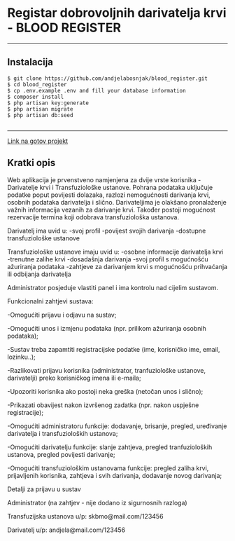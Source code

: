 <h1>Registar dobrovoljnih darivatelja krvi - BLOOD REGISTER</h1>
<hr>

## Instalacija

```
$ git clone https://github.com/andjelabosnjak/blood_register.git
$ cd blood_register
$ cp .env.example .env and fill your database information
$ composer install
$ php artisan key:generate
$ php artisan migrate
$ php artisan db:seed


```
<hr>
<a href="http://bloodregister.000webhostapp.com/">Link na gotov projekt</a><br>
<h2>Kratki opis</h2>
Web aplikacija je prvenstveno namjenjena za dvije vrste korisnika - Darivatelje krvi i Transfuziološke ustanove. Pohrana podataka uključuje podatke poput povijesti dolazaka, razlozi nemogućnosti darivanja krvi, osobnih podataka darivatelja i slično. Darivateljima je olakšano pronalaženje važnih informacija vezanih za darivanje krvi. Također postoji mogućnost rezervacije termina koji odobrava transfuziološka ustanova.

Darivatelj ima uvid u:
-svoj profil
-povijest svojih darivanja
-dostupne transfuziološke ustanove

Transfuziološke ustanove imaju uvid u:
-osobne informacije darivatelja krvi
-trenutne zalihe krvi
-dosadašnja darivanja
-svoj profil s mogućnošću ažuriranja podataka
-zahtjeve za darivanjem krvi s mogućnošću prihvaćanja ili odbijanja darivatelja

Administrator posjeduje vlastiti panel i ima kontrolu nad cijelim sustavom.

Funkcionalni zahtjevi sustava:
<p>-Omogućiti prijavu i odjavu na sustav;</p>
<p>-Omogućiti unos i izmjenu podataka (npr. prilikom ažuriranja osobnih podataka);</p>
<p>-Sustav treba zapamtiti registracijske podatke (ime, korisničko ime, email, lozinku..);</p>
<p>-Razlikovati prijavu korisnika (administrator, tranfuziološke ustanove, darivatelji) preko korisničkog imena ili e-maila;</p>
<p>-Upozoriti korisnika ako postoji neka greška (netočan unos i slično);</p>
<p>-Prikazati obavijest nakon izvršenog zadatka (npr. nakon uspješne registracije);</p>
<p>-Omogućiti administratoru funkcije: dodavanje, brisanje, pregled, uređivanje darivatelja i transfuzioloških ustanova;</p>
<p>-Omogućiti darivatelju funkcije: slanje zahtjeva, pregled tranfuzioloških ustanova, pregled povijesti darivanje;</p>
<p>-Omogućiti transfuziološkim ustanovama funkcije: pregled zaliha krvi, prijavljenih korisnika, zahtjeva i svih darivanja, dodavanje novog darivanja;</p>


Detalji za prijavu u sustav
<p>Administrator (na zahtjev - nije dodano iz sigurnosnih razloga)</p>
<p>Transfuzijska ustanova u/p: skbmo@mail.com/123456</p>
<p>Darivatelj u/p: andjela@mail.com/123456</p>

